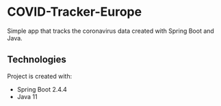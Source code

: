 # COVID-Tracker-Europe
Simple app that tracks the coronavirus data created with Spring Boot and Java.

## Technologies
Project is created with:
* Spring Boot 2.4.4
* Java 11

